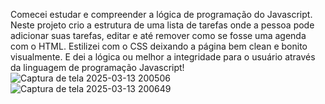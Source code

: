 Comecei estudar e compreender a lógica de programação do Javascript.
Neste projeto crio a estrutura de uma lista de tarefas onde a pessoa pode adicionar suas tarefas, editar e até remover como se fosse uma agenda com o HTML.
Estilizei com o CSS deixando a página bem clean e bonito visualmente.
E dei a lógica ou melhor a integridade para o usuário através da linguagem de programação Javascript!
![Captura de tela 2025-03-13 200506](https://github.com/user-attachments/assets/da4ba8c1-e105-473c-9a60-bf38f61a2275)
![Captura de tela 2025-03-13 200649](https://github.com/user-attachments/assets/80987341-c512-4622-bd2d-24ed5adbd2c4)
